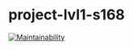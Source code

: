 # project-lvl1-s168
[![Maintainability](https://api.codeclimate.com/v1/badges/e250e65c1cf6a5783d39/maintainability)](https://codeclimate.com/github/Rastler/project-lvl1-s168/maintainability)
